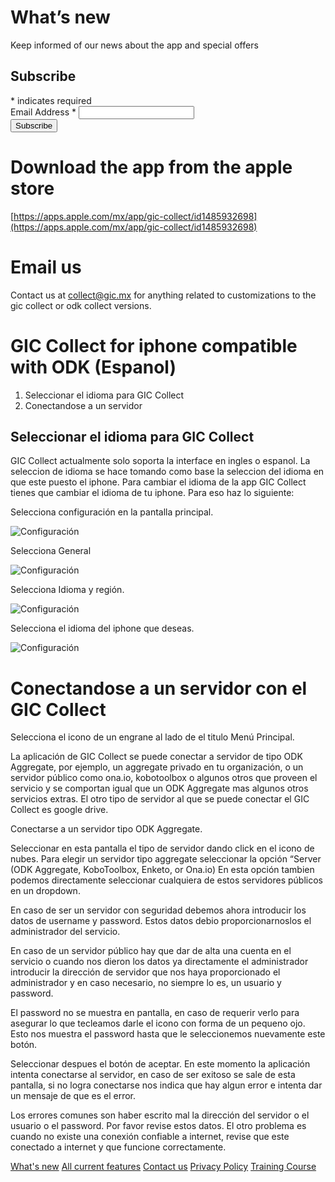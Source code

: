 # What’s new

Keep informed of our news about the app and special offers
<!-- Begin Mailchimp Signup Form -->
<div id="mc_embed_signup">
<form action="https://github.us4.list-manage.com/subscribe/post?u=fd84e7b022eedaaec133c1eb0&amp;id=c204a3a1bb" method="post" id="mc-embedded-subscribe-form" name="mc-embedded-subscribe-form" class="validate" target="_blank" novalidate>
    <div id="mc_embed_signup_scroll">
	<h2>Subscribe</h2>
<div class="indicates-required"><span class="asterisk">*</span> indicates required</div>
<div class="mc-field-group">
	<label for="mce-EMAIL">Email Address  <span class="asterisk">*</span>
</label>
	<input type="email" value="" name="EMAIL" class="required email" id="mce-EMAIL">
</div>
	<div id="mce-responses" class="clear">
		<div class="response" id="mce-error-response" style="display:none"></div>
		<div class="response" id="mce-success-response" style="display:none"></div>
	</div>    <!-- real people should not fill this in and expect good things - do not remove this or risk form bot signups-->
    <div style="position: absolute; left: -5000px;" aria-hidden="true"><input type="text" name="b_fd84e7b022eedaaec133c1eb0_c204a3a1bb" tabindex="-1" value=""></div>
    <div class="clear"><input type="submit" value="Subscribe" name="subscribe" id="mc-embedded-subscribe" class="button"></div>
    </div>
</form>
</div>

<!--End mc_embed_signup-->

# Download the app from the apple store

[https://apps.apple.com/mx/app/gic-collect/id1485932698](https://apps.apple.com/mx/app/gic-collect/id1485932698)

# Email us

Contact us at [collect@gic.mx](mailto:collect@gic.mx) for anything related to customizations to the gic collect or odk collect versions.


# GIC Collect for iphone compatible with ODK (Espanol)

1. Seleccionar el idioma para GIC Collect
2. Conectandose a un servidor


## Seleccionar el idioma para GIC Collect

GIC Collect actualmente solo soporta la interface en ingles o espanol. La seleccion de idioma se hace tomando como base la seleccion del idioma en que este puesto el iphone. Para cambiar el idioma de la app GIC Collect tienes que cambiar el idioma de tu iphone. Para eso haz lo siguiente:

Selecciona configuración en la pantalla principal.

![](https://dsalazarrojas.github.io/Odk-Collect-for-IOS/GICCollectManualEspanol/Images/00%20-%20General.jpeg "Configuración")

Selecciona General

![](https://dsalazarrojas.github.io/Odk-Collect-for-IOS/GICCollectManualEspanol/Images/01%20-%20General-Configuracion "Configuración")

Selecciona Idioma y región.

![](https://dsalazarrojas.github.io/Odk-Collect-for-IOS/GICCollectManualEspanol/Images/02%20-%20General-Configuracion-Detalle "Configuración")

Selecciona el idioma del iphone que deseas.

![](https://dsalazarrojas.github.io/Odk-Collect-for-IOS/GICCollectManualEspanol/Images/03%20-%20General-Configuracion-IdiomaYRegion "Configuración")

# Conectandose a un servidor con el GIC Collect

Selecciona el icono de un engrane al lado de el titulo Menú Principal.

La aplicación de GIC Collect se puede conectar a servidor de tipo ODK Aggregate, por ejemplo, un aggregate privado en tu organización, o un servidor público como ona.io, kobotoolbox o algunos otros que proveen el servicio y se comportan igual que un ODK Aggregate mas algunos otros servicios extras. El otro tipo de servidor al que se puede conectar el GIC Collect es google drive. 

Conectarse a un servidor tipo ODK Aggregate.

Seleccionar en esta pantalla el tipo de servidor dando click en el icono de nubes. Para elegir un servidor tipo aggregate seleccionar la opción “Server (ODK Aggregate, KoboToolbox, Enketo, or Ona.io) En esta opción tambien podemos directamente seleccionar cualquiera de estos servidores públicos en un dropdown. 

En caso de ser un servidor con seguridad debemos ahora introducir los datos de username y password. Estos datos debio proporcionarnoslos el administrador del servicio. 

En caso de un servidor público hay que dar de alta una cuenta en el servicio o cuando nos dieron los datos ya directamente el administrador introducir la dirección de servidor que nos haya proporcionado el administrador y en caso necesario, no siempre lo es, un usuario y password.

El password no se muestra en pantalla, en caso de requerir verlo para asegurar lo que tecleamos darle el icono con forma de un pequeno ojo. Esto  nos muestra el password hasta que le seleccionemos nuevamente este botón.

Seleccionar despues el botón de aceptar. En este momento la aplicación intenta conectarse al servidor, en caso de ser exitoso se sale de esta pantalla, si no logra conectarse nos indica que hay algun error e intenta dar un mensaje de que es el error. 

Los errores comunes son haber escrito mal la dirección del servidor o el usuario o el password. Por favor revise estos datos. El otro problema es cuando no existe una conexión confiable a internet, revise que este conectado a internet y que funcione correctamente. 



[What's new](https://dsalazarrojas.github.io/Odk-Collect-for-IOS/What's%20new.html)
[All current features](https://dsalazarrojas.github.io/Odk-Collect-for-IOS/GIC%20Collect%20features.html)
[Contact us](https://dsalazarrojas.github.io/Odk-Collect-for-IOS/Contact-Us.html)
[Privacy Policy](https://dsalazarrojas.github.io/Odk-Collect-for-IOS/Privacy-Policy.html)
[Training Course](https://dsalazarrojas.github.io/Odk-Collect-for-IOS/GIC%20Collect%20for%20IOS%20Compatible%20with%20ODK%20Training%20Course.html)

